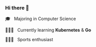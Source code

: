 ### Hi there 👋


🎓 &nbsp; Majoring in Computer Science

👨🏻‍💻 &nbsp; Currently learning **Kubernetes** & **Go**

🧗🏻‍♂️ &nbsp; Sports enthusiast
